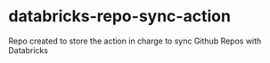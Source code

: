 # databricks-repo-sync-action
Repo created to store the action in charge to sync Github Repos with Databricks
